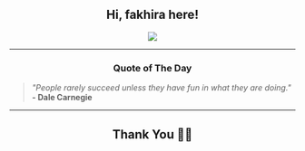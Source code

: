 <h2 align="center"> Hi, fakhira here!</h2>

<p align="center">
<a href="https://github.com/fakhiralkda" alt="github streak"><img src="https://dvst-streak.herokuapp.com/?user=fakhiralkda&theme=tokyonight&fire=DD472C"></a>
</p>

<hr>
<h3 align="center">Quote of The Day</h3>
<p align="center">
<blockquote>
<i>"People rarely succeed unless they have fun in what they are doing."</i>
<br>
<b>- Dale Carnegie</b>
</blockquote>
</p>


<hr>
<h2 align="center">Thank You 🙏🏼</h2>
